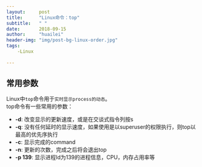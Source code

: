```yaml
---
layout:     post
title:      "Linux命令：top"
subtitle:   " "
date:       2018-09-15
author:     "huailei"
header-img: "img/post-bg-linux-order.jpg"
tags:
    -Linux
    
---
```


## 常用参数
Linux中`top`命令用于`实时显示process的动态`。  
top命令有一些常用的参数：
- **-d**: 改变显示的更新速度，或是在交谈式指令列按s
- **-q**: 没有任何延时的显示速度，如果使用是以superuser的权限执行，则top以最高的优先序执行
- **-c**: 显示完成的command  
- **-n**: 更新的次数，完成之后将会退出top  
- **-p 139**: 显示进程Id为139的进程信息，CPU，内存占用率等   

## 